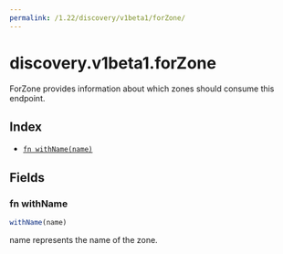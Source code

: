 ```yaml
---
permalink: /1.22/discovery/v1beta1/forZone/
---
```


# discovery.v1beta1.forZone

ForZone provides information about which zones should consume this endpoint.

## Index

* [`fn withName(name)`](#fn-withname)

## Fields

### fn withName

```ts
withName(name)
```

name represents the name of the zone.